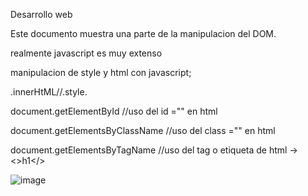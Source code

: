Desarrollo web

Este documento muestra una parte de la manipulacion del DOM.

realmente javascript es muy extenso 

manipulacion de style y html con javascript; 

.innerHtML//.style.

document.getElementById //uso del id ="" en html

document.getElementsByClassName //uso del class ="" en html

document.getElementsByTagName //uso del tag o etiqueta de html → <>h1</>

![image](https://github.com/iviboot/006-DesarrolloWeb/assets/126647369/64362c58-c441-419a-bfce-a6877a4a3348)
